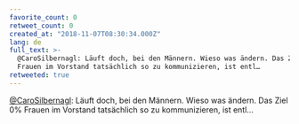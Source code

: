 ```yaml
---
favorite_count: 0
retweet_count: 0
created_at: "2018-11-07T08:30:34.000Z"
lang: de
full_text: >-
  @CaroSilbernagl: Läuft doch, bei den Männern. Wieso was ändern. Das Ziel 0%
  Frauen im Vorstand tatsächlich so zu kommunizieren, ist entl…
retweeted: true
---
```


[@CaroSilbernagl](https://twitter.com/CaroSilbernagl): Läuft doch, bei den
Männern. Wieso was ändern. Das Ziel 0% Frauen im Vorstand tatsächlich so zu
kommunizieren, ist entl…
